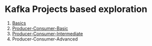# Kafka Projects based exploration

1. [Basics](https://github.com/rajeshpp/Kafka-Projects/blob/main/Basic/Concepts.md)
2. [Producer-Consumer-Basic](https://github.com/rajeshpp/Kafka-Projects/blob/main/Producer-Consumer-Basic/readme.md)
3. [Producer-Consumer-Intermediate](https://github.com/rajeshpp/Kafka-Projects/blob/main/Producer-Consumer-Intermediate/readme.md)
4. Producer-Consumer-Advanced
